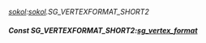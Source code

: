 _[sokol](../../modules/sokol/sokol-module.md):[sokol](../../modules/sokol/sokol-module.md).SG\_VERTEXFORMAT\_SHORT2_
##### Const SG\_VERTEXFORMAT\_SHORT2:[sg_vertex_format](../../modules/sokol/sokol-sg_vertex_format.md)

